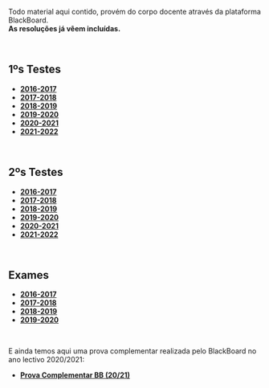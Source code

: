 Todo material aqui contido, provém do corpo docente através da plataforma BlackBoard.
<br> **As resoluções já vêem incluídas.**

<br>

## 1ºs Testes
* [**2016-2017**](teste1_1617.pdf)
* [**2017-2018**](teste1_1718.pdf)
* [**2018-2019**](teste1_1819.pdf)
* [**2019-2020**](teste1_1920.pdf)
* [**2020-2021**](teste1_2021.pdf)
* [**2021-2022**](teste1_2122.pdf)

<br>

## 2ºs Testes
* [**2016-2017**](teste2_1617.pdf)
* [**2017-2018**](teste2_1718.pdf)
* [**2018-2019**](teste2_1819.pdf)
* [**2019-2020**](teste2_1920.pdf)
* [**2020-2021**](teste2_2021.pdf)
* [**2021-2022**](teste2_2122.pdf)

<br>

## Exames
* [**2016-2017**](exame_1617.pdf)
* [**2017-2018**](exame_1718.pdf)
* [**2018-2019**](exame_1819.pdf)
* [**2019-2020**](exame_1920.pdf)

<br>

E ainda temos aqui uma prova complementar realizada pelo BlackBoard no ano lectivo 2020/2021:
* [**Prova Complementar BB (20/21)**](AN_provaComplementar_2021.PNG)
